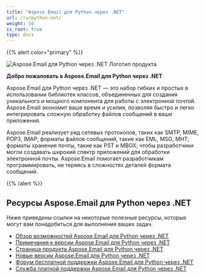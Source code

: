 ```yaml
---
title: "Aspose.Email для Python через .NET"
url: /ru/python-net/
weight: 50
is_root: true
type: docs
---
```



{{% alert color="primary" %}}

![Aspose.Email для Python через .NET Логотип продукта](home_1.png)

**Добро пожаловать в Aspose.Email для Python через .NET**

Aspose.Email для Python через .NET — это набор гибких и простых в использовании библиотек классов, объединенных для создания уникального и мощного компонента для работы с электронной почтой. Aspose.Email экономит ваше время и усилия, позволяя быстро и легко интегрировать сложную обработку файлов сообщений в ваши приложения.

Aspose.Email реализует ряд сетевых протоколов, таких как SMTP, MIME, POP3, IMAP; форматы файлов сообщений, такие как EML, MSG, MHT; форматы хранения почты, такие как PST и MBOX; чтобы разработчики могли создавать широкий спектр приложений для обработки электронной почты. Aspose.Email помогает разработчикам программировать, не теряясь в сложностях деталей формата сообщений.

{{% /alert %}}

## **Ресурсы Aspose.Email для Python через .NET**

Ниже приведены ссылки на некоторые полезные ресурсы, которые могут вам понадобиться для выполнения ваших задач.

- [Обзор возможностей Aspose.Email для Python через .NET](/email/python-net/features-overview/)
- [Примечания к версии Aspose.Email для Python через .NET](https://releases.aspose.com/email/pythonnet/release-notes/)
- [Страница продукта Aspose.Email для Python через .NET](https://products.aspose.com/email/ru/python-net/)
- [Новые версии Aspose.Email для Python через .NET](https://releases.aspose.com/email/pythonnet/)
- [Форум бесплатной поддержки Aspose.Email для Python через .NET](https://forum.aspose.com/)
- [Служба платной поддержки Aspose.Email для Python через .NET](https://helpdesk.aspose.com/)